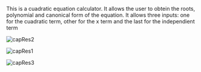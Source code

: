 This is a cuadratic equation calculator.
It allows the user to obtein the roots, polynomial and canonical form of the equation.
It allows three inputs: one for the cuadratic term, other for the x term and the last for the independient term

![capRes2](https://user-images.githubusercontent.com/67173855/222878895-58ba23b8-a2c0-4916-969d-8f895188aea6.png)

![capRes1](https://user-images.githubusercontent.com/67173855/222878880-0af664ac-2b9c-4f56-a642-b5531adc8cb8.png)

![capRes3](https://user-images.githubusercontent.com/67173855/222878883-a75e6973-b599-4728-b09a-15720aab2753.png)
